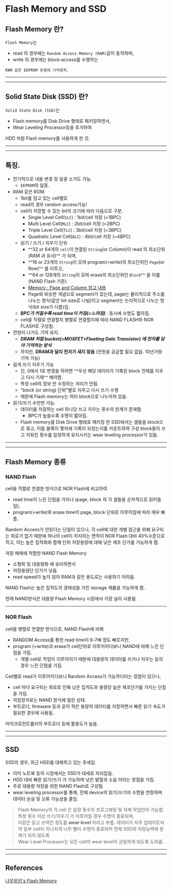 # Flash Memory and SSD

## Flash Memory 란?

`Flash Memory`는

* read 의 경우에는 `Random Access Memory (RAM)`같이 동작하며,  
* write 의 경우에는 block-access를 수행하는  

`RAM 같은 EEPROM 유형의 기억장치`.

---

---

## Solid State Disk (SSD) 란?

`Solid State Disk (SSD)`는 

* Flash memory를 Disk Drive 형태로 패키징하면서, 
* Wear Leveling Processor등을 추가하여 

HDD 처럼 Flash memory를 사용하게 한 것.

---

---

## 특징.

* 전기적으로 내용 변경 및 일괄 소거도 가능.
    * `EEPROM`의 일종.
* RAM 같은 ROM.
    * 1bit를 담고 있는 cell별로
    * read의 경우 random access가능!
    * cell이 저장할 수 있는 bit의 크기에 따라 다음으로 구분.
        * Single Level Cell(`SLC`) : 1bit/cell 저장 (=1BPC)
        * Multi Level Cell(`MLC`) : 2bit/cell 저장 (=2BPC)
        * Triple Level Cell(`TLC`) : 3bit/cell 저장 (=3BPC)
        * Quadratic Level Cell(`QLC`) : 4bit/cell 저장 (=4BPC)
    * 읽기 / 쓰기 / 지우기 단위
        * ^^32 or 64개의 `cell`이 연결된 `String`(or Column)이 read 의 최소단위(RAM 과 유사)^^ 가 되며, 
        * ^^16 or 23개의 `String`이 모여 program(=write)의 최소단위인 `Page`(or Row)^^ 를 이루고, 
        * ^^64 or 128개의 `String`이 모여 erase의 최소단위인 `Block`^^ 을 이룸 (NAND Flash 기준).
        * [Memory : Page and Column 참고 내용](./ce03_02_1_memory1.md#address-register-row-and-column)
        * Page와 비슷한 개념으로 segment가 있는데, page는 물리적으로 주소를 나누는 방식(같은 bit size로 나뉨)이고 segment는 논리적으로 나누는 방식(bit size가 다름)임.
    * ***BPC가 커질수록 read time이 커짐(=느려짐)*** : 동시에 수명도 짧아짐.
    * cell을 직렬로 연결할지 병렬로 연결할지에 따라 NAND FLASH와 NOR FLASH로 구성됨.
* 전원이 나가도 기억 유지.
    * ***DRAM 처럼 bucket(=MOSFET+Floating Gate Transistor) 에 전자를 담아 기억하는 방식*** 
    * 하지만, **DRAM과 달리 전자가 새지 않음** (전원을 공급할 필요 없음. 10년가량 기억 가능)
* 쉽게 쓰기 지우기 가능
    * 단, 0에서 1로 변경을 하려면 ^^우선 해당 데이터가 기록된 block 전체를 지우고 다시 기재^^ 해야함.
    * 특정 cell의 정보 만 수정하는 처리가 안됨. 
    * "block (or string) 단위"별로 지우고 다시 쓰기 수행
    * 때문에 Flash memory는 여러 block으로 나누어져 있음.
* 읽기/쓰기 수만번 가능.
    * 데이터를 저장하는 cell 하나당 쓰고 지우는 횟수의 한계가 존재함.
        * BPC가 높을수록 수명이 짧아짐.
    * Flash memory를 Disk Drive 형태로 패키징 한 SSD에서는 셀들을 block으로 묶고, 이들 블록이 몇차례 기록이 되었는지를 카운트하여 구성 block들이 쓰고 지워진 횟수를 일정하게 유지시키는 wear leveling processor가 있음.

---

---

## Flash Memory 종류

### NAND Flash

cell을 직렬로 연결한 방식으로 NOR Flash에 비교하여 

* read time이 느린 단점을 가지나 (page, block 의 각 셀들을 순차적으로 읽어들임), 
* program(=write)와 erase time이 page, block 단위로 이루어짐에 따라 매우 빠름.

Random Access가 안된다는 단점이 있으나, 각 cell에 대한 개별 접근을 위해 요구되는 회로가 없기 때문에
하나의 cell이 차지하는 면적이 NOR Flash 대비 40%수준으로 작고, 이는 높은 집적화와 함께 단위 저장용량에 대해 낮은 제조 단가를 가능하게 함.

저장 매체에 적합한 NAND Flash Memory

* 소형화 및 대용량화 에 유리하면서
* 저장용량단 단가가 낮음.
* read speed가 높지 않아 RAM과 같은 용도로는 사용하기 어려움.

NAND Flash는 높은 집적도의 경제성을 가진 storage 제품을 가능하게 함.

현재 NAND방식은 대용량 Flash Memory 시장에서 가장 널리 사용됨.

---

### NOR Flash

cell을 병렬로 연결한 방식으로, NAND Flash에 비해 

* RANDOM Access를 통한 read time이 6-7배 정도 빠르지만, 
* program (=write)과 erase가 cell단위로 이루어지다보니 NAND에 비해 느린 단점을 가짐.
    * 개별 cell로 작업이 이루어지기 때문에 대용량의 데이터를 쓰거나 지우는 등의 경우 느린 단점을 가짐.

Cell별로 read가 이루어지다보니 Random Access가 가능하다라는 장점이 있으나,

* cell 마다 요구되는 회로로 인해 낮은 집적도와 용량당 높은 제조단가를 가지는 단점을 가짐.
* 저장장치로는 NAND 방식에 밀린 상태.
* 부트로더, firmware 등과 같이 작은 용량의 데이터를 저장하면서 빠른 읽기 속도가 필요한 경우에 사용됨.

마이크로컨트롤러의 부트로더 등에 활용도가 높음.

---

---

## SSD

SSD의 경우, 최근 HDD를 대체하고 있는 추세임.

* 이미 노트북 등의 시장에서는 SSD가 대세로 자리잡음.
* HDD 대비 빠른 읽기/쓰기 가 가능하며 낮은 발열과 소음 이라는 장점을 가짐.
* 주로 대용량 저장을 위한 NAND Flash로 구성됨.
* wear leveling processor를 통해, 전체 device의 읽기/쓰기의 수명을 연장하며 데이터 손실 및 오류 가능성을 줄임.

> Flash Memory의 각 cell 은 일정 횟수의 프로그래밍 및 삭제 작업만이 가능함.  
> 특정 횟수 이상 쓰기/지우기 가 이루어질 경우 수명이 종료되며,  
> 이같은 읽고 쓰여진 정도를 ***wear level*** 이라고 부름.
> 데이터가 자주 업데이트되어 일부 cell이 지나치게 너무 빨리 수명이 종료되어 전체 SSD의 저장능력에 문제가 되지 않도록  
> Wear Level Processor는 모든 cell의 wear level이 균일하게 되도록 도와줌.

---

---

## References

[나무위키's Flash Memory](https://namu.wiki/w/%ED%94%8C%EB%9E%98%EC%8B%9C%20%EB%A9%94%EB%AA%A8%EB%A6%AC)
